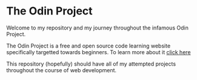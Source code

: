 # The Odin Project
Welcome to my repository and my journey throughout the infamous Odin Project.

The Odin Project is a free and open source code learning website specifically targetted towards beginners. To learn more about it [click here](https://www.theodinproject.com/)

This repository (hopefully) should have all of my attempted projects throughout the course of web development.